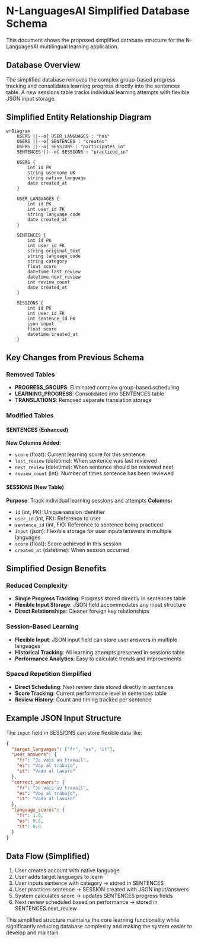 # N-LanguagesAI Simplified Database Schema

This document shows the proposed simplified database structure for the N-LanguagesAI multilingual learning application.

## Database Overview

The simplified database removes the complex group-based progress tracking and consolidates learning progress directly into the sentences table. A new sessions table tracks individual learning attempts with flexible JSON input storage.

## Simplified Entity Relationship Diagram

```mermaid
erDiagram
    USERS ||--o{ USER_LANGUAGES : "has"
    USERS ||--o{ SENTENCES : "creates"
    USERS ||--o{ SESSIONS : "participates_in"
    SENTENCES ||--o{ SESSIONS : "practiced_in"

    USERS {
        int id PK
        string username UK
        string native_language
        date created_at
    }

    USER_LANGUAGES {
        int id PK
        int user_id FK
        string language_code
        date created_at
    }

    SENTENCES {
        int id PK
        int user_id FK
        string original_text
        string language_code
        string category
        float score
        datetime last_review
        datetime next_review
        int review_count
        date created_at
    }

    SESSIONS {
        int id PK
        int user_id FK
        int sentence_id FK
        json input
        float score
        datetime created_at
    }
```

## Key Changes from Previous Schema

### Removed Tables
- **PROGRESS_GROUPS**: Eliminated complex group-based scheduling
- **LEARNING_PROGRESS**: Consolidated into SENTENCES table
- **TRANSLATIONS**: Removed separate translation storage

### Modified Tables

#### SENTENCES (Enhanced)
**New Columns Added:**
- `score` (float): Current learning score for this sentence
- `last_review` (datetime): When sentence was last reviewed
- `next_review` (datetime): When sentence should be reviewed next
- `review_count` (int): Number of times sentence has been reviewed

#### SESSIONS (New Table)
**Purpose**: Track individual learning sessions and attempts
**Columns:**
- `id` (int, PK): Unique session identifier
- `user_id` (int, FK): Reference to user
- `sentence_id` (int, FK): Reference to sentence being practiced
- `input` (json): Flexible storage for user inputs/answers in multiple languages
- `score` (float): Score achieved in this session
- `created_at` (datetime): When session occurred

## Simplified Design Benefits

### Reduced Complexity
- **Single Progress Tracking**: Progress stored directly in sentences table
- **Flexible Input Storage**: JSON field accommodates any input structure
- **Direct Relationships**: Cleaner foreign key relationships

### Session-Based Learning
- **Flexible Input**: JSON input field can store user answers in multiple languages
- **Historical Tracking**: All learning attempts preserved in sessions table
- **Performance Analytics**: Easy to calculate trends and improvements

### Spaced Repetition Simplified
- **Direct Scheduling**: Next review date stored directly in sentences
- **Score Tracking**: Current performance level in sentences table
- **Review History**: Count and timing tracked per sentence

## Example JSON Input Structure

The `input` field in SESSIONS can store flexible data like:

```json
{
  "target_languages": ["fr", "es", "it"],
  "user_answers": {
    "fr": "Je vais au travail",
    "es": "Voy al trabajo", 
    "it": "Vado al lavoro"
  },
  "correct_answers": {
    "fr": "Je vais au travail",
    "es": "Voy al trabajo",
    "it": "Vado al lavoro"
  },
  "language_scores": {
    "fr": 1.0,
    "es": 0.8,
    "it": 0.9
  }
}
```

## Data Flow (Simplified)
1. User creates account with native language
2. User adds target languages to learn
3. User inputs sentence with category → stored in SENTENCES
4. User practices sentence → SESSION created with JSON input/answers
5. System calculates score → updates SENTENCES progress fields
6. Next review scheduled based on performance → stored in SENTENCES.next_review

This simplified structure maintains the core learning functionality while significantly reducing database complexity and making the system easier to develop and maintain.